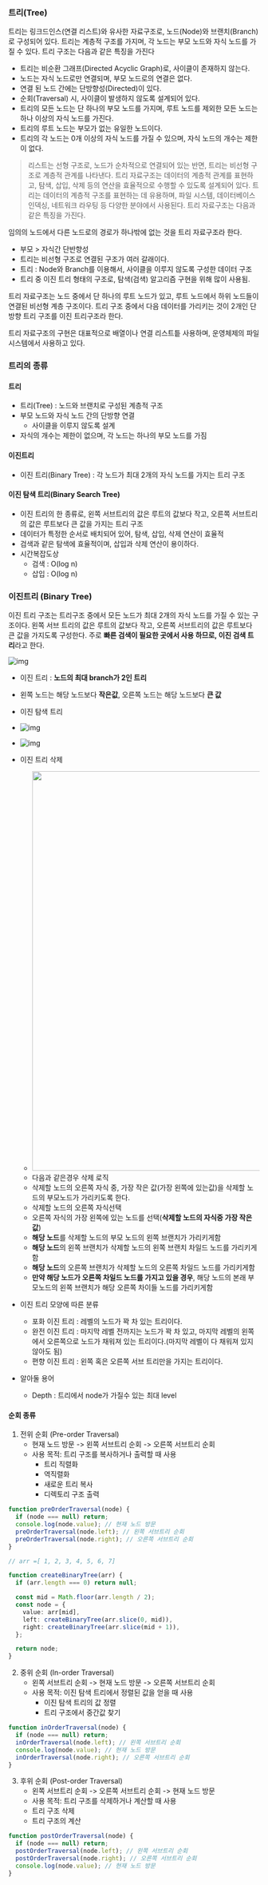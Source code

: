 ### 트리(Tree)

트리는 링크드인스(연결 리스트)와 유사한 자료구조로, 노드(Node)와 브랜치(Branch)로 구성되어 있다. 트리는 계층적 구조를 가지며, 각 노드는 부모 노드와 자식 노드를 가질 수 있다. 트리 구조는 다음과 같은 특징을 가진다
- 트리는 비순환 그래프(Directed Acyclic Graph)로, 사이클이 존재하지 않는다.
- 노드는 자식 노드로만 연결되며, 부모 노드로의 연결은 없다.
- 연결 된 노드 간에는 단방향성(Directed)이 있다.
- 순회(Traversal) 시, 사이클이 발생하지 않도록 설계되어 있다.
- 트리의 모든 노드는 단 하나의 부모 노드를 가지며, 루트 노드를 제외한 모든 노드는 하나 이상의 자식 노드를 가진다.
- 트리의 루트 노드는 부모가 없는 유일한 노드이다.
- 트리의 각 노드는 0개 이상의 자식 노드를 가질 수 있으며, 자식 노드의 개수는 제한이 없다.

> 리스트는 선형 구조로, 노드가 순차적으로 연결되어 있는 반면, 트리는 비선형 구조로 계층적 관계를 나타낸다. 트리 자료구조는 데이터의 계층적 관계를 표현하고, 탐색, 삽입, 삭제 등의 연산을 효율적으로 수행할 수 있도록 설계되어 있다.
> 트리는 데이터의 계층적 구조를 표현하는 데 유용하며, 파일 시스템, 데이터베이스 인덱싱, 네트워크 라우팅 등 다양한 분야에서 사용된다. 트리 자료구조는 다음과 같은 특징을 가진다.

임의의 노드에서 다른 노드로의 경로가 하나밖에 없는 것을 트리 자료구조라 한다.
- 부모 > 자식간 단반향성
- 트리는 비선형 구조로 연결된 구조가 여러 갈래이다.
- 트리 : Node와 Branch를 이용해서, 사이클을 이루지 않도록 구성한 데이터 구조
- 트리 중 이진 트리 형태의 구조로, 탐색(검색) 알고리즘 구현을 위해 많이 사용됨.

트리 자료구조는 노드 중에서 단 하나의 루트 노드가 있고, 루트 노드에서 하위 노드들이 연결된 비선형 계층 구조이다. 트리 구조 중에서 다음 데이터를 가리키는 것이 2개인 단방향 트리 구조를 이진 트리구조라 한다.

트리 자료구조의 구현은 대표적으로 배열이나 연결 리스트틑 사용하며, 운영체제의 파일 시스템에서 사용하고 있다.

### 트리의 종류

#### 트리

- 트리(Tree) : 노드와 브랜치로 구성된 계층적 구조
- 부모 노드와 자식 노드 간의 단방향 연결
	- 사이클을 이루지 않도록 설계
- 자식의 개수는 제한이 없으며, 각 노드는 하나의 부모 노드를 가짐
#### 이진트리

- 이진 트리(Binary Tree) : 각 노드가 최대 2개의 자식 노드를 가지는 트리 구조
#### 이진 탐색 트리(Binary Search Tree) 

- 이진 트리의 한 종류로, 왼쪽 서브트리의 값은 루트의 값보다 작고, 오른쪽 서브트리의 값은 루트보다 큰 값을 가지는 트리 구조
- 데이터가 특정한 순서로 배치되어 있어, 탐색, 삽입, 삭제 연산이 효율적
- 검색과 같은 탐색에 효율적이며, 삽입과 삭제 연산이 용이하다.
- 시간복잡도상
	- 검색 : O(log n)
	- 삽입 : O(log n)
### 이진트리 (Binary Tree)

이진 트리 구조는 트리구조 중에서 모든 노드가 최대 2개의 자식 노드를 가질 수 있는 구조이다. 왼쪽 서브 트리의 값은 루트의 값보다 작고, 오른쪽 서브트리의 값은 루트보다 큰 값을 가지도록 구성한다. 주로 **빠른 검색이 필요한 곳에서 사용 하므로, 이진 검색 트리**라고 한다.

![img](https://blog.kakaocdn.net/dn/blbjFV/btq1K3P9Y8v/H393OwoRI9lX8N3wrz9OO1/img.png)

- 이진 트리 : **노드의 최대 branch가 2인 트리**
- 왼쪽 노드는 해당 노드보다 **작은값**, 오른쪽 노드는 해당 노드보다 **큰 값**
- 이진 탐색 트리
- ![img](https://www.mathwarehouse.com/programming/images/binary-search-tree/binary-search-tree-insertion-animation.gif)

- ![img](https://www.mathwarehouse.com/programming/images/binary-search-tree/binary-search-tree-sorted-array-animation.gif)
- 이진 트리 삭제
  - <img src="http://www.fun-coding.org/00_Images/tree_remove_2child.png" width="800" />
  - 다음과 같은경우 삭제 로직
  - 삭제할 노드의 오른쪽 자식 중, 가장 작은 값(가장 왼쪽에 있는값)을 삭제할 노드의 부모노드가 가리키도록 한다.
  - 삭제할 노드의 오른쪽 자식선택
  - 오른쪽 자식의 가장 왼쪽에 있는 노드를 선택(**삭제할 노드의 자식중 가장 작은값**)
  - **해당 노드**를 삭제할 노드의 부모 노드의 왼쪽 브랜치가 가리키게함
  - **해당 노드**의 왼쪽 브랜치가 삭제할 노드의 왼쪽 브랜치 차일드 노드를 가리키게함
  - **해당 노드**의 오른쪽 브랜치가 삭제할 노드의 오른쪽 차일드 노드를 가리키게함
  - **만약 해당 노드가 오른쪽 차일드 노드를 가지고 있을 경우**, 해당 노드의 본래 부모노드의 왼쪽 브랜치가 해당 오른쪽 차이들 노드를 가리키게함

- 이진 트리 모양에 따른 분류

  - 포화 이진 트리 : 레벨의 노드가 꽉 차 있는 트리이다.
  - 완전 이진 트리 : 마지막 레벨 전까지는 노드가 꽉 차 있고, 마지막 레벨의 왼쪽에서 오른쪽으로 노드가 채워져 있는 트리이다.(마지막 레벨이 다 채워져 있지 않아도 됨)
  - 편향 이진 트리 : 왼쪽 혹은 오른쪽 서브 트리만을 가지는 트리이다.

- 알아둘 용어
  - Depth : 트리에서 node가 가질수 있는 최대 level

  
#### 순회 종류

1. 전위 순회 (Pre-order Traversal)
	- 현재 노드 방문 -> 왼쪽 서브트리 순회 -> 오른쪽 서브트리 순회
	- 사용 목적: 트리 구조를 복사하거나 출력할 때 사용
		- 트리 직렬화
		- 역직렬화
		- 새로운 트리 복사
		- 디렉토리 구조 출력


``` ts
function preOrderTraversal(node) {
  if (node === null) return;
  console.log(node.value); // 현재 노드 방문
  preOrderTraversal(node.left); // 왼쪽 서브트리 순회
  preOrderTraversal(node.right); // 오른쪽 서브트리 순회
}

// arr =[ 1, 2, 3, 4, 5, 6, 7]

function createBinaryTree(arr) {
  if (arr.length === 0) return null;

  const mid = Math.floor(arr.length / 2);
  const node = {
    value: arr[mid],
    left: createBinaryTree(arr.slice(0, mid)),
    right: createBinaryTree(arr.slice(mid + 1)),
  };

  return node;
}


```

2. 중위 순회 (In-order Traversal)
	- 왼쪽 서브트리 순회 -> 현재 노드 방문 -> 오른쪽 서브트리 순회
	- 사용 목적: 이진 탐색 트리에서 정렬된 값을 얻을 때 사용
		- 이진 탐색 트리의 값 정렬
		- 트리 구조에서 중간값 찾기

``` ts
function inOrderTraversal(node) {
  if (node === null) return;
  inOrderTraversal(node.left); // 왼쪽 서브트리 순회
  console.log(node.value); // 현재 노드 방문
  inOrderTraversal(node.right); // 오른쪽 서브트리 순회
}
```


3. 후위 순회 (Post-order Traversal)
	- 왼쪽 서브트리 순회 -> 오른쪽 서브트리 순회 -> 현재 노드 방문
	- 사용 목적: 트리 구조를 삭제하거나 계산할 때 사용
	- 트리 구조 삭제
	- 트리 구조의 계산

``` ts
function postOrderTraversal(node) {
  if (node === null) return;
  postOrderTraversal(node.left); // 왼쪽 서브트리 순회
  postOrderTraversal(node.right); // 오른쪽 서브트리 순회
  console.log(node.value); // 현재 노드 방문
}
```
